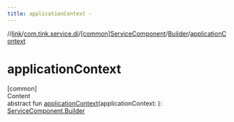 ```yaml
---
title: applicationContext -
---
```

//[link](../../../index.md)/[com.tink.service.di](../../index.md)/[[common]ServiceComponent](../index.md)/[Builder](index.md)/[applicationContext](application-context.md)



# applicationContext  
[common]  
Content  
abstract fun [applicationContext](application-context.md)(applicationContext: <ERROR CLASS>): [ServiceComponent.Builder](index.md)  



